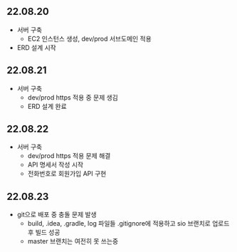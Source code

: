 
## 22.08.20 
- 서버 구축
  - EC2 인스턴스 생성, dev/prod 서브도메인 적용
- ERD 설계 시작

## 22.08.21
- 서버 구축
  - dev/prod https 적용 중 문제 생김
  - ERD 설계 완료

## 22.08.22
- 서버 구축
  - dev/prod https 적용 문제 해결
  - API 명세서 작성 시작
  - 전화번호로 회원가입 API 구현
  
## 22.08.23
- git으로 배포 중 충돌 문제 발생
  - build, .idea, .gradle, log 파일들 .gitignore에 적용하고 sio 브랜치로 업로드 후 빌드 성공
  - master 브랜치는 여전히 못 쓰는중 
